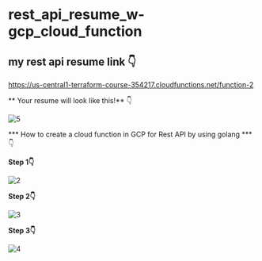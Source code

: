 # rest_api_resume_w-gcp_cloud_function

## my rest api resume link :point_down:

https://us-central1-terraform-course-354217.cloudfunctions.net/function-2

** Your resume will look like this!** :point_down:

![5](https://user-images.githubusercontent.com/77083678/181673845-0f15971d-ad65-495b-8e44-a7061f194017.PNG)

*** How to create a cloud function in GCP for Rest API by using golang ***:point_down:

**Step 1:point_down:**

![2](https://user-images.githubusercontent.com/77083678/181674045-5c256b91-5a3c-40ca-b764-cf163198fff4.PNG)

**Step 2:point_down:**

![3](https://user-images.githubusercontent.com/77083678/181674070-b9a3b0ff-84a9-4cc8-92e2-6a429a7b68b1.PNG)

**Step 3:point_down:**

![4](https://user-images.githubusercontent.com/77083678/181674097-4467a313-9e24-4f84-ab89-4f045a41b56f.PNG)

